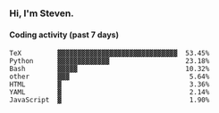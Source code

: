 ### Hi, I'm Steven.

#### Coding activity (past 7 days)
```
TeX         ▓▓▓▓▓▓▓▓▓▓▓▓▓▓▓▓▓▓▓▓▓▓▓▓▓▓▓▓▓▓  53.45%
Python      ▓▓▓▓▓▓▓▓▓▓▓▓▓                   23.18%
Bash        ▓▓▓▓▓                           10.32%
other       ▓▓▓                              5.64%
HTML        ▓                                3.36%
YAML        ▓                                2.14%
JavaScript  ▓                                1.90%
```
